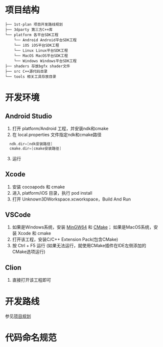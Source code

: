 # 项目结构
```
├── 1st-plan 项目开发路线规划
├── 3dparty 第三方C++库
└── platform 各平台SDK工程
    └── Android Android平台SDK工程
    └── iOS iOS平台SDK工程
    └── Linux Linux平台SDK工程
    └── MacOS MacOS平台SDK工程
    └── Windows Windows平台SDK工程
├── shaders 存放bgfx shader文件
├── src C++源代码目录
└── tools 相关工具存放目录
```

# 开发环境
## Android Studio
1. 打开 platform/Android 工程，并安装ndk和cmake
2. 在 local.properties 文件指定ndk和cmake路径<br>
```kotlin
  ndk.dir=[ndk安装路径]
  cmake.dir=[cmake安装路径]
```
3. 运行

## Xcode
1. 安装 cocoapods 和 cmake
2. 进入 platform/iOS 目录，执行 pod install
3. 打开 Unknown3DWorkspace.xcworkspace，Build And Run

## VSCode
1. 如果是Windows系统，安装 [MinGW64](https://zenlayer.dl.sourceforge.net/project/mingw-w64/Toolchains%20targetting%20Win64/Personal%20Builds/mingw-builds/8.1.0/threads-posix/sjlj/x86_64-8.1.0-release-posix-sjlj-rt_v6-rev0.7z) 和 [CMake](https://cmake.org/files/v3.10/cmake-3.10.2-win64-x64.msi)；
   如果是MacOS系统，安装 Xcode 和 cmake
2. 打开该工程，安装C/C++ Extension Pack(包含CMake)
3. 按 Ctrl + F5 运行
   (如果无法运行，就使用CMake插件在IDE左侧添加的CMake选项运行)

## Clion
1. 直接打开该工程即可

# 开发路线
参见[项目规划](1st-plan/1-Structure/index.md)

# 代码命名规范
